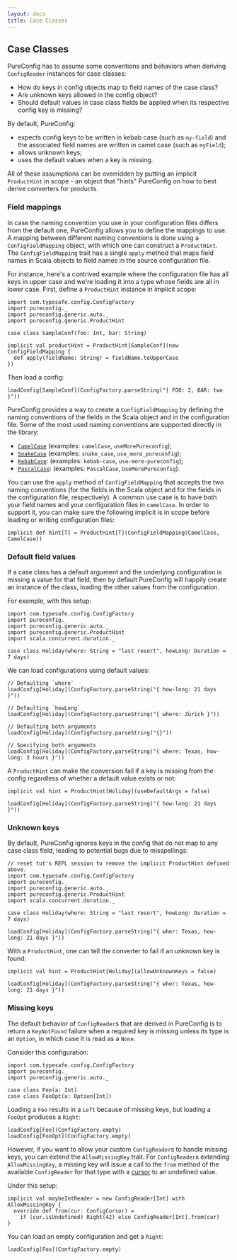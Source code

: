 ```yaml
---
layout: docs
title: Case Classes
---
```


## Case Classes

PureConfig has to assume some conventions and behaviors when deriving
`ConfigReader` instances for case classes:

- How do keys in config objects map to field names of the case class?
- Are unknown keys allowed in the config object?
- Should default values in case class fields be applied when its respective
  config key is missing?

By default, PureConfig:

- expects config keys to be written in kebab case (such as `my-field`) and the
associated field names are written in camel case (such as `myField`);
- allows unknown keys;
- uses the default values when a key is missing.

All of these assumptions can be overridden by putting an implicit
`ProductHint` in scope - an object that "hints" PureConfig on how to best derive
converters for products.

### Field mappings

In case the naming convention you use in your configuration files differs from
the default one, PureConfig allows you to define the mappings to use. A mapping
between different naming conventions is done using a `ConfigFieldMapping`
object, with which one can construct a `ProductHint`. The `ConfigFieldMapping`
trait has a single `apply` method that maps field names in Scala objects to
field names in the source configuration file.

For instance, here's a contrived
example where the configuration file has all keys in upper case and we're
loading it into a type whose fields are all in lower case. First, define a `ProductHint`
instance in implicit scope:

```tut:silent
import com.typesafe.config.ConfigFactory
import pureconfig._
import pureconfig.generic.auto._
import pureconfig.generic.ProductHint

case class SampleConf(foo: Int, bar: String)

implicit val productHint = ProductHint[SampleConf](new ConfigFieldMapping {
  def apply(fieldName: String) = fieldName.toUpperCase
})
```

Then load a config:
```tut:book
loadConfig[SampleConf](ConfigFactory.parseString("{ FOO: 2, BAR: two }"))
```

PureConfig provides a way to create a `ConfigFieldMapping` by defining the
naming conventions of the fields in the Scala object and in the configuration
file. Some of the most used naming conventions are supported directly in the
library:

* [`CamelCase`](https://en.wikipedia.org/wiki/Camel_case) (examples: `camelCase`, `useMorePureconfig`);
* [`SnakeCase`](https://en.wikipedia.org/wiki/Snake_case) (examples: `snake_case`, `use_more_pureconfig`);
* [`KebabCase`](http://wiki.c2.com/?KebabCase): (examples: `kebab-case`, `use-more-pureconfig`);
* [`PascalCase`](https://en.wikipedia.org/wiki/PascalCase): (examples: `PascalCase`, `UseMorePureconfig`).

You can use the `apply` method of `ConfigFieldMapping` that accepts the two
naming conventions (for the fields in the Scala object and for the fields in the
configuration file, respectively). A common use case is to have both your field
names and your configuration files in `camelCase`. In order to support it, you
can make sure the following implicit is in scope before loading or writing
configuration files:

```tut:silent
implicit def hint[T] = ProductHint[T](ConfigFieldMapping(CamelCase, CamelCase))
```

### Default field values

If a case class has a default argument and the underlying configuration is
missing a value for that field, then by default PureConfig will happily
create an instance of the class, loading the other values from the
configuration.

For example, with this setup:

```tut:reset:silent
import com.typesafe.config.ConfigFactory
import pureconfig._
import pureconfig.generic.auto._
import pureconfig.generic.ProductHint
import scala.concurrent.duration._

case class Holiday(where: String = "last resort", howLong: Duration = 7 days)
```

We can load configurations using default values:

```tut:book
// Defaulting `where`
loadConfig[Holiday](ConfigFactory.parseString("{ how-long: 21 days }"))

// Defaulting `howLong`
loadConfig[Holiday](ConfigFactory.parseString("{ where: Zürich }"))

// Defaulting both arguments
loadConfig[Holiday](ConfigFactory.parseString("{}"))

// Specifying both arguments
loadConfig[Holiday](ConfigFactory.parseString("{ where: Texas, how-long: 3 hours }"))
```

A `ProductHint` can make the conversion fail if a key is missing from the
config regardless of whether a default value exists or not:

```tut:silent
implicit val hint = ProductHint[Holiday](useDefaultArgs = false)
```

```tut:book
loadConfig[Holiday](ConfigFactory.parseString("{ how-long: 21 days }"))
```

### Unknown keys

By default, PureConfig ignores keys in the config that do not map to any
case class field, leading to potential bugs due to misspellings:

```tut:reset:invisible
// reset tut's REPL session to remove the implicit ProductHint defined above.
import com.typesafe.config.ConfigFactory
import pureconfig._
import pureconfig.generic.auto._
import pureconfig.generic.ProductHint
import scala.concurrent.duration._

case class Holiday(where: String = "last resort", howLong: Duration = 7 days)
```

```tut:book
loadConfig[Holiday](ConfigFactory.parseString("{ wher: Texas, how-long: 21 days }"))
```

With a `ProductHint`, one can tell the converter to fail if an unknown key is
found:

```tut:book
implicit val hint = ProductHint[Holiday](allowUnknownKeys = false)

loadConfig[Holiday](ConfigFactory.parseString("{ wher: Texas, how-long: 21 days }"))
```

### Missing keys

The default behavior of `ConfigReader`s that are derived in PureConfig is to return a `KeyNotFound` failure when a
required key is missing unless its type is an `Option`, in which case it is read as a `None`.

Consider this configuration:

```tut:reset:silent
import com.typesafe.config.ConfigFactory
import pureconfig._
import pureconfig.generic.auto._

case class Foo(a: Int)
case class FooOpt(a: Option[Int])
```

Loading a `Foo` results in a `Left` because of missing keys, but loading a `FooOpt` produces a `Right`:

```tut:book
loadConfig[Foo](ConfigFactory.empty)
loadConfig[FooOpt](ConfigFactory.empty)
```

However, if you want to allow your custom `ConfigReader`s to handle missing keys, you can extend the `AllowMissingKey`
trait. For `ConfigReader`s extending `AllowMissingKey`, a missing key will issue a call to the `from` method of the
available `ConfigReader` for that type with a [cursor](config-cursors.html) to an undefined value.

Under this setup:

```tut:silent
implicit val maybeIntReader = new ConfigReader[Int] with AllowMissingKey {
  override def from(cur: ConfigCursor) =
    if (cur.isUndefined) Right(42) else ConfigReader[Int].from(cur)
}
```

You can load an empty configuration and get a `Right`:

```tut:book
loadConfig[Foo](ConfigFactory.empty)
```
